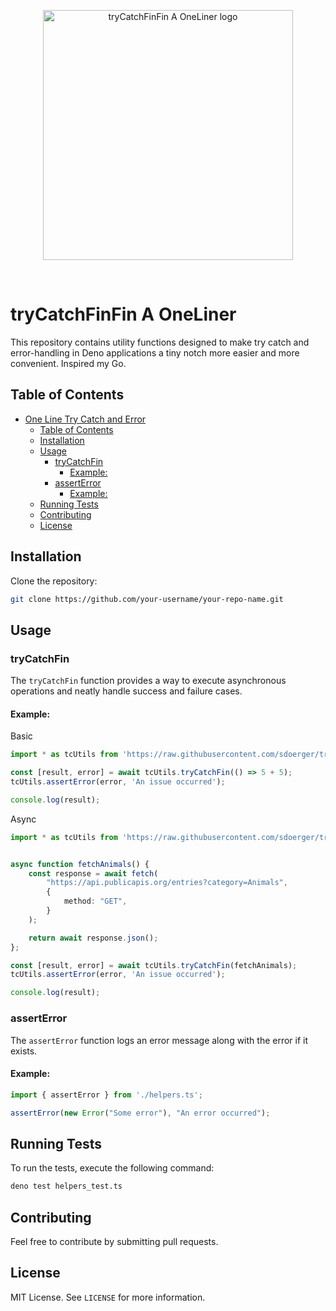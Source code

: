 <p align="center">
  <a href="https://npmjs.com/package/retonio" target="_blank" rel="noopener noreferrer">
    <img width="400" src="https://ik.imagekit.io/vrfrbvdn0j/sddev/tryCatchFinFin-A-OneLiner.svg?updatedAt=1696163857267" alt="tryCatchFinFin A OneLiner logo">
  </a>
</p>
<br/>

# tryCatchFinFin A OneLiner

This repository contains utility functions designed to make try catch and error-handling in Deno applications a tiny notch more easier and more convenient.
Inspired my Go.

## Table of Contents

- [One Line Try Catch and Error](#one-line-try-catch-and-error)
  - [Table of Contents](#table-of-contents)
  - [Installation](#installation)
  - [Usage](#usage)
    - [tryCatchFin](#tryCatchFin)
      - [Example:](#example)
    - [assertError](#asserterror)
      - [Example:](#example-1)
  - [Running Tests](#running-tests)
  - [Contributing](#contributing)
  - [License](#license)

## Installation

Clone the repository:

```bash
git clone https://github.com/your-username/your-repo-name.git
```

## Usage

### tryCatchFin

The `tryCatchFin` function provides a way to execute asynchronous operations and neatly handle success and failure cases.

#### Example:

Basic

```typescript
import * as tcUtils from 'https://raw.githubusercontent.com/sdoerger/tryCatchFinFin-A-OneLiner/main/mod.ts';

const [result, error] = await tcUtils.tryCatchFin(() => 5 + 5);
tcUtils.assertError(error, 'An issue occurred');

console.log(result);
```

Async

```typescript
import * as tcUtils from 'https://raw.githubusercontent.com/sdoerger/tryCatchFinFin-A-OneLiner/main/mod.ts';


async function fetchAnimals() {
    const response = await fetch(
        "https://api.publicapis.org/entries?category=Animals",
        {
            method: "GET",
        }
    );

    return await response.json();
};

const [result, error] = await tcUtils.tryCatchFin(fetchAnimals);
tcUtils.assertError(error, 'An issue occurred');

console.log(result);
```

### assertError

The `assertError` function logs an error message along with the error if it exists.

#### Example:

```typescript
import { assertError } from './helpers.ts';

assertError(new Error("Some error"), "An error occurred");
```

## Running Tests

To run the tests, execute the following command:

```bash
deno test helpers_test.ts
```

## Contributing

Feel free to contribute by submitting pull requests.

## License

MIT License. See `LICENSE` for more information.
